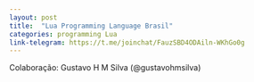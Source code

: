 ```yaml
---
layout: post
title:  "Lua Programming Language Brasil"
categories: programming Lua
link-telegram: https://t.me/joinchat/FauzSBD4ODAiln-WKhGo0g
---
```

Colaboração: Gustavo H M Silva (@gustavohmsilva)
